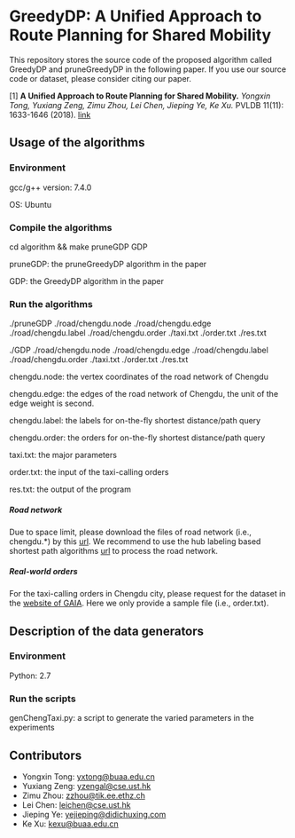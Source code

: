 GreedyDP: A Unified Approach to Route Planning for Shared Mobility
========================================================================

This repository stores the source code of the proposed algorithm called GreedyDP and pruneGreedyDP in the following paper.
If you use our source code or dataset, please consider citing our paper.

[1] **A Unified Approach to Route Planning for Shared Mobility.**
*Yongxin Tong, Yuxiang Zeng, Zimu Zhou, Lei Chen, Jieping Ye, Ke Xu.* PVLDB 11(11): 1633-1646 (2018). [link](http://www.vldb.org/pvldb/vol11/p1633-tong.pdf)


Usage of the algorithms
---------------

### Environment

gcc/g++ version: 7.4.0 

OS: Ubuntu

### Compile the algorithms

cd algorithm && make pruneGDP GDP

pruneGDP: the pruneGreedyDP algorithm in the paper

GDP: the GreedyDP algorithm in the paper

### Run the algorithms

./pruneGDP ./road/chengdu.node ./road/chengdu.edge ./road/chengdu.label ./road/chengdu.order ./taxi.txt ./order.txt ./res.txt

./GDP ./road/chengdu.node ./road/chengdu.edge ./road/chengdu.label ./road/chengdu.order ./taxi.txt ./order.txt ./res.txt

chengdu.node:  the vertex coordinates of the road network of Chengdu

chengdu.edge:  the edges of the road network of Chengdu, the unit of the edge weight is second.

chengdu.label: the labels for on-the-fly shortest distance/path query

chengdu.order: the orders for on-the-fly shortest distance/path query

taxi.txt:      the major parameters

order.txt:     the input of the taxi-calling orders

res.txt:       the output of the program

##### Road network
Due to space limit, please download the files of road network (i.e., chengdu.*) by this [url](https://drive.google.com/open?id=1w6IGkA-LcW7KUe4B93v9gx4mnwNt4em5).
We recommend to use the hub labeling based shortest path algorithms [url](https://github.com/BUAA-BDA/sspexp_clone) to process the road network. 

##### Real-world orders
For the taxi-calling orders in Chengdu city, please request for the dataset in the [website of GAIA](https://outreach.didichuxing.com/research/opendata/).
Here we only provide a sample file (i.e., order.txt).


Description of the data generators
---------------

### Environment

Python: 2.7

### Run the scripts

genChengTaxi.py: a script to generate the varied parameters in the experiments



Contributors
------------
- Yongxin Tong: yxtong@buaa.edu.cn
- Yuxiang Zeng: yzengal@cse.ust.hk
- Zimu Zhou: zzhou@tik.ee.ethz.ch
- Lei Chen: leichen@cse.ust.hk
- Jieping Ye: yejieping@didichuxing.com
- Ke Xu: kexu@buaa.edu.cn
